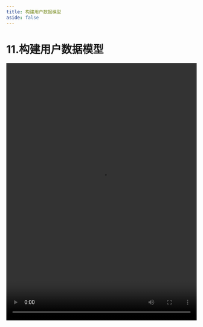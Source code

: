 ```yaml
---
title: 构建用户数据模型
aside: false
---
```


# 11.构建用户数据模型

<video autoplay src="http://qn.chinavanes.com/nodejs/module-11/11.构建用户数据模型.mp4" controls controlsList="nodownload" width="100%" height="680"/>

